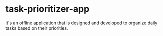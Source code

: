 # task-prioritizer-app
It's an offline application that is designed and developed to organize daily tasks based on their priorities. 
